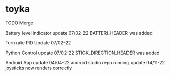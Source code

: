 # toyka

TODO
Merge
<TODO IMPORTANT merge all code>

Battery level indicator
    update 07/02-22
        BATTERI_HEADER was added
        <TODO Send battery data to peers>

Turn rate PID
    Update 07/02-22
        <TODO TUNING>

Python Control
    update 07/02-22
        STICK_DIRECTION_HEADER was added
        <TODO Connect direction packets to motor Control>
        <TODO Create simple Python controller>

Android App
    update 04/04-22
        android studio repo running
    update 04/11-22
        joysticks now renders correctly
    <TODO send correct direction and speed packets>
    <TODO send gyro and accelerometer data to app>

